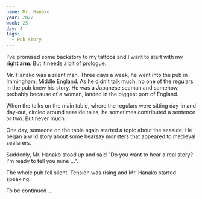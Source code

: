 ```yaml
---
name: Mr. Hanako
year: 2022
week: 25
day: 4
tags:
  - Pub Story
---
```


I've promised some backstory to my tattoos and I want to start with my **right
arm**. But it needs a bit of prologue:

Mr. Hanako was a silent man. Three days a week, he went into the pub in
Immingham, Middle England. As he didn't talk much, no one of the regulars in the
pub knew his story. He was a Japanese seaman and somehow, probably because of a
woman, landed in the biggest port of England.

When the talks on the main table, where the regulars were sitting day-in and
day-out, circled around seaside tales, he sometimes contributed a sentence or
two. But never much.

One day, someone on the table again started a topic about the seaside. He began
a wild story about some hearsay monsters that appeared to medieval seafarers.

Suddenly, Mr. Hanako stood up and said "Do you want to hear a real story? I'm
ready to tell you mine ...".

The whole pub fell silent. Tension was rising and Mr. Hanako started speaking.

To be continued ...
